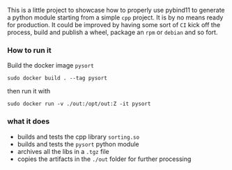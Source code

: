 This is a little project to showcase how to properly use pybind11 to generate a python module starting from a simple `cpp` project.
 It is by no means ready for production. It could be improved by having some sort of `CI` kick off the process, build and publish a wheel, package an `rpm` or `debian` and so fort.
### How to run it

Build the docker image `pysort`
```
sudo docker build . --tag pysort
```
then run it with
```
sudo docker run -v ./out:/opt/out:Z -it pysort
```
### what it does
* builds and tests the cpp library `sorting.so`  
* builds and tests the `pysort` python module  
* archives all the libs in a `.tgz` file  
* copies the artifacts in the `./out` folder for further processing  